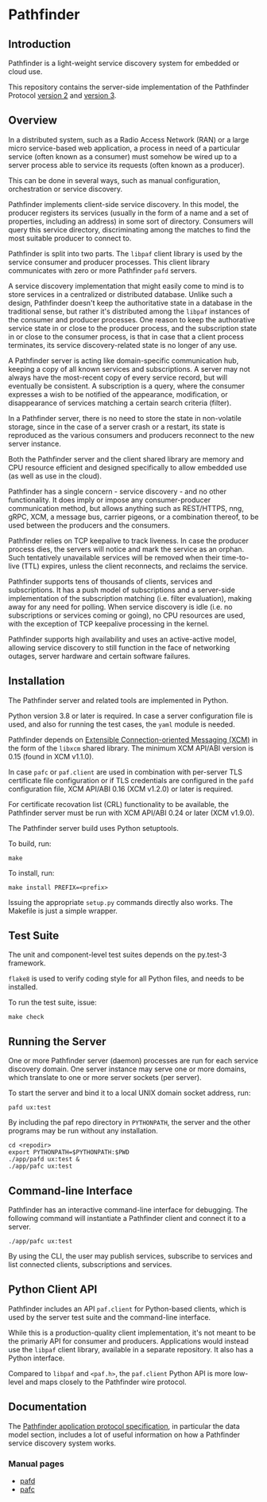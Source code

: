# Pathfinder

## Introduction

Pathfinder is a light-weight service discovery system for embedded or
cloud use.

This repository contains the server-side implementation of the
Pathfinder Protocol
[version 2](https://github.com/Ericsson/paf/blob/master/doc/protocol/PROTOCOLv2.md)
and
[version 3](https://github.com/Ericsson/paf/blob/master/doc/protocol/PROTOCOLv3.md).

## Overview

In a distributed system, such as a Radio Access Network (RAN) or a
large micro service-based web application, a process in need of a
particular service (often known as a consumer) must somehow be wired
up to a server process able to service its requests (often known as a
producer).

This can be done in several ways, such as manual configuration,
orchestration or service discovery.

Pathfinder implements client-side service discovery. In this model,
the producer registers its services (usually in the form of a name and
a set of properties, including an address) in some sort of
directory. Consumers will query this service directory, discriminating
among the matches to find the most suitable producer to connect to.

Pathfinder is split into two parts. The `libpaf` client library is
used by the service consumer and producer processes. This client
library communicates with zero or more Pathfinder `pafd` servers.

A service discovery implementation that might easily come to mind is
to store services in a centralized or distributed database. Unlike
such a design, Pathfinder doesn't keep the authoritative state in a
database in the traditional sense, but rather it's distributed among
the `libpaf` instances of the consumer and producer processes. One
reason to keep the authorative service state in or close to the
producer process, and the subscription state in or close to the
consumer process, is that in case that a client process terminates,
its service discovery-related state is no longer of any use.

A Pathfinder server is acting like domain-specific communication hub,
keeping a copy of all known services and subscriptions. A server may
not always have the most-recent copy of every service record, but will
eventually be consistent. A subscription is a query, where the
consumer expresses a wish to be notified of the appearance,
modification, or disappearance of services matching a certain search
criteria (filter).

In a Pathfinder server, there is no need to store the state in
non-volatile storage, since in the case of a server crash or a
restart, its state is reproduced as the various consumers and
producers reconnect to the new server instance.

Both the Pathfinder server and the client shared library are memory
and CPU resource efficient and designed specifically to allow embedded
use (as well as use in the cloud).

Pathfinder has a single concern - service discovery - and no other
functionality. It does imply or impose any consumer-producer
communication method, but allows anything such as REST/HTTPS, nng,
gRPC, XCM, a message bus, carrier pigeons, or a combination thereof,
to be used between the producers and the consumers.

Pathfinder relies on TCP keepalive to track liveness. In case the
producer process dies, the servers will notice and mark the service as
an orphan. Such tentatively unavailable services will be removed when
their time-to-live (TTL) expires, unless the client reconnects, and
reclaims the service.

Pathfinder supports tens of thousands of clients, services and
subscriptions. It has a push model of subscriptions and a server-side
implementation of the subscription matching (i.e. filter evaluation),
making away for any need for polling. When service discovery is idle
(i.e. no subscriptions or services coming or going), no CPU resources
are used, with the exception of TCP keepalive processing in the
kernel.

Pathfinder supports high availability and uses an active-active model,
allowing service discovery to still function in the face of networking
outages, server hardware and certain software failures.

## Installation

The Pathfinder server and related tools are implemented in Python.

Python version 3.8 or later is required. In case a server
configuration file is used, and also for running the test cases, the
`yaml` module is needed.

Pathfinder depends on [Extensible Connection-oriented Messaging
(XCM)](https://github.com/Ericsson/xcm) in
the form of the `libxcm` shared library. The minimum XCM API/ABI
version is 0.15 (found in XCM v1.1.0).

In case `pafc` or `paf.client` are used in combination with per-server
TLS certificate file configuration or if TLS credentials are
configured in the `pafd` configuration file, XCM API/ABI 0.16 (XCM
v1.2.0) or later is required.

For certificate recovation list (CRL) functionality to be available,
the Pathfinder server must be run with XCM API/ABI 0.24 or later (XCM
v1.9.0).

The Pathfinder server build uses Python setuptools.

To build, run:
```
make
```

To install, run:
```
make install PREFIX=<prefix>
```

Issuing the appropriate `setup.py` commands directly also works. The
Makefile is just a simple wrapper.

## Test Suite

The unit and component-level test suites depends on the py.test-3
framework.

`flake8` is used to verify coding style for all Python files, and
needs to be installed.

To run the test suite, issue:
```
make check
```

## Running the Server

One or more Pathfinder server (daemon) processes are run for each
service discovery domain. One server instance may serve one or more
domains, which translate to one or more server sockets (per server).

To start the server and bind it to a local UNIX domain socket address,
run:
```
pafd ux:test
```

By including the paf repo directory in `PYTHONPATH`, the server and
the other programs may be run without any installation.

```
cd <repodir>
export PYTHONPATH=$PYTHONPATH:$PWD
./app/pafd ux:test &
./app/pafc ux:test
```

## Command-line Interface

Pathfinder has an interactive command-line interface for
debugging. The following command will instantiate a Pathfinder client
and connect it to a server.
```
./app/pafc ux:test
```

By using the CLI, the user may publish services, subscribe to services
and list connected clients, subscriptions and services.

## Python Client API

Pathfinder includes an API `paf.client` for Python-based clients, which
is used by the server test suite and the command-line interface.

While this is a production-quality client implementation, it's not
meant to be the primariy API for consumer and producers. Applications
would instead use the `libpaf` client library, available in a separate
repository. It also has a Python interface.

Compared to `libpaf` and `<paf.h>`, the `paf.client` Python API is
more low-level and maps closely to the Pathfinder wire protocol.

## Documentation

The [Pathfinder application protocol
specification](https://github.com/Ericsson/paf/blob/master/doc/PROTOCOL.md),
in particular the data model section, includes a lot of useful
information on how a Pathfinder service discovery system works.

### Manual pages

* [pafd](https://ericsson.github.io/paf/man/pafd.8.html)
* [pafc](https://ericsson.github.io/paf/man/pafc.1.html)
